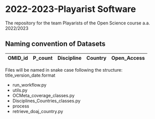 # 2022-2023-Playarist Software
 The repository for the team Playarists of the Open Science course a.a. 2022/2023
 
 ## Naming convention of Datasets
 
 
| OMID_id | P_count | Discipline | Country | Open_Access |
|---------|---------|------------|---------|-------------|

Files will be named in snake case following the structure: title_version_date.format


- run_workflow.py
- utils.py
- OCMeta_coverage_classes.py
- Disciplines_Countries_classes.py
- process
- retrieve_doaj_country.py
